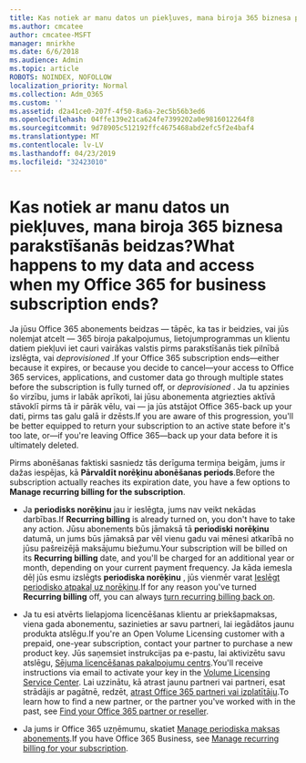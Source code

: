 ```yaml
---
title: Kas notiek ar manu datos un piekļuves, mana biroja 365 biznesa parakstīšanās beidzas?
ms.author: cmcatee
author: cmcatee-MSFT
manager: mnirkhe
ms.date: 6/6/2018
ms.audience: Admin
ms.topic: article
ROBOTS: NOINDEX, NOFOLLOW
localization_priority: Normal
ms.collection: Adm_O365
ms.custom: ''
ms.assetid: d2a41ce0-207f-4f50-8a6a-2ec5b56b3ed6
ms.openlocfilehash: 04ffe139e21ca624fe7399202a0e9816012264f8
ms.sourcegitcommit: 9d78905c512192ffc4675468abd2efc5f2e4baf4
ms.translationtype: MT
ms.contentlocale: lv-LV
ms.lasthandoff: 04/23/2019
ms.locfileid: "32423010"
---
```

# <a name="what-happens-to-my-data-and-access-when-my-office-365-for-business-subscription-ends"></a><span data-ttu-id="d9c9c-102">Kas notiek ar manu datos un piekļuves, mana biroja 365 biznesa parakstīšanās beidzas?</span><span class="sxs-lookup"><span data-stu-id="d9c9c-102">What happens to my data and access when my Office 365 for business subscription ends?</span></span>

<span data-ttu-id="d9c9c-103">Ja jūsu Office 365 abonements beidzas — tāpēc, ka tas ir beidzies, vai jūs nolemjat atcelt — 365 biroja pakalpojumus, lietojumprogrammas un klientu datiem piekļuvi iet cauri vairākas valstis pirms parakstīšanās tiek pilnībā izslēgta, vai *deprovisioned*  .</span><span class="sxs-lookup"><span data-stu-id="d9c9c-103">If your Office 365 subscription ends—either because it expires, or because you decide to cancel—your access to Office 365 services, applications, and customer data go through multiple states before the subscription is fully turned off, or  *deprovisioned*  .</span></span> <span data-ttu-id="d9c9c-104">Ja tu apzinies šo virzību, jums ir labāk aprīkoti, lai jūsu abonementa atgriezties aktīvā stāvoklī pirms tā ir pārāk vēlu, vai — ja jūs atstājot Office 365-back up your dati, pirms tas galu galā ir dzēsts.</span><span class="sxs-lookup"><span data-stu-id="d9c9c-104">If you are aware of this progression, you'll be better equipped to return your subscription to an active state before it's too late, or—if you're leaving Office 365—back up your data before it is ultimately deleted.</span></span> 
  
<span data-ttu-id="d9c9c-105">Pirms abonēšanas faktiski sasniedz tās derīguma termiņa beigām, jums ir dažas iespējas, kā **Pārvaldīt norēķinu abonēšanas periods**.</span><span class="sxs-lookup"><span data-stu-id="d9c9c-105">Before the subscription actually reaches its expiration date, you have a few options to **Manage recurring billing for the subscription**.</span></span> 
  
- <span data-ttu-id="d9c9c-106">Ja **periodisks norēķinu** jau ir ieslēgta, jums nav veikt nekādas darbības.</span><span class="sxs-lookup"><span data-stu-id="d9c9c-106">If **Recurring billing** is already turned on, you don't have to take any action.</span></span> <span data-ttu-id="d9c9c-107">Jūsu abonements būs jāmaksā tā **periodiski norēķinu** datumā, un jums būs jāmaksā par vēl vienu gadu vai mēnesi atkarībā no jūsu pašreizējā maksājumu biežumu.</span><span class="sxs-lookup"><span data-stu-id="d9c9c-107">Your subscription will be billed on its **Recurring billing** date, and you'll be charged for an additional year or month, depending on your current payment frequency.</span></span> <span data-ttu-id="d9c9c-108">Ja kāda iemesla dēļ jūs esmu izslēgts **periodiska norēķinu** , jūs vienmēr varat [Ieslēgt periodisko atpakaļ uz norēķinu](https://support.office.com/article/8d83b530-f4ca-47f6-a666-e5791cbacc7e).</span><span class="sxs-lookup"><span data-stu-id="d9c9c-108">If for any reason you've turned **Recurring billing** off, you can always [turn recurring billing back on](https://support.office.com/article/8d83b530-f4ca-47f6-a666-e5791cbacc7e).</span></span>
    
- <span data-ttu-id="d9c9c-109">Ja tu esi atvērts lielapjoma licencēšanas klientu ar priekšapmaksas, viena gada abonementu, sazinieties ar savu partneri, lai iegādātos jaunu produkta atslēgu.</span><span class="sxs-lookup"><span data-stu-id="d9c9c-109">If you're an Open Volume Licensing customer with a prepaid, one-year subscription, contact your partner to purchase a new product key.</span></span> <span data-ttu-id="d9c9c-110">Jūs saņemsiet instrukcijas pa e-pastu, lai aktivizētu savu atslēgu, [Sējuma licencēšanas pakalpojumu centrs](https://go.microsoft.com/fwlink/p/?LinkID=282016).</span><span class="sxs-lookup"><span data-stu-id="d9c9c-110">You'll receive instructions via email to activate your key in the [Volume Licensing Service Center](https://go.microsoft.com/fwlink/p/?LinkID=282016).</span></span> <span data-ttu-id="d9c9c-111">Lai uzzinātu, kā atrast jaunu partneri vai partneri, esat strādājis ar pagātnē, redzēt, [atrast Office 365 partneri vai izplatītāju](https://support.office.com/article/b6c18a9b-2aed-4c84-9d75-af709160258c).</span><span class="sxs-lookup"><span data-stu-id="d9c9c-111">To learn how to find a new partner, or the partner you've worked with in the past, see [Find your Office 365 partner or reseller](https://support.office.com/article/b6c18a9b-2aed-4c84-9d75-af709160258c).</span></span>
    
- <span data-ttu-id="d9c9c-112">Ja jums ir Office 365 uzņēmumu, skatiet [Manage periodiska maksas abonements](https://support.office.com/article/8d83b530-f4ca-47f6-a666-e5791cbacc7e).</span><span class="sxs-lookup"><span data-stu-id="d9c9c-112">If you have Office 365 Business, see [Manage recurring billing for your subscription](https://support.office.com/article/8d83b530-f4ca-47f6-a666-e5791cbacc7e).</span></span>
    

